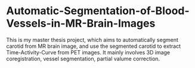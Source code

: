 # Automatic-Segmentation-of-Blood-Vessels-in-MR-Brain-Images
This is my master thesis project, which aims to automatically segment carotid from MR brain image, and use the segmented carotid to extract Time-Activity-Curve from PET images. It mainly involves 3D image coregistration, vessel segmentation, partial valume correction.
